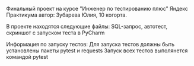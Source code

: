 Финальный проект на курсе "Инженер по тестированию плюс" Яндекс Практикума
автор: Зубарева Юлия, 10 когорта.

В проекте находятся следующие файлы:
SQL-запрос,
автотест,
скриншот с запуском теста в PyCharm

Информация по запуску тестов:
Для запуска тестов должны быть установлены пакеты pytest и requests
Запуск всех тестов выполянется командой pytest
